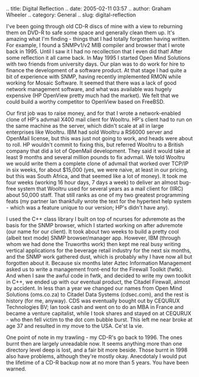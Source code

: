 .. title: Digital Reflection
.. date: 2005-02-11 03:57
.. author: Graham Wheeler
.. category: General
.. slug: digital-reflection

I've been going through old CD-R discs of mine with a view to reburning
them on DVD-R to safe some space and generally clean them up. It's
amazing what I'm finding - things that I had totally forgotten having
written. For example, I found a SNMPv1/v2 MIB compiler and browser that
I wrote back in 1995. Until I saw it I had no recollection that I even
did that! After some reflection it all came back. In May 1995 I started
Open Mind Solutions with two friends from university days. Our plan was
to do work for hire to finance the development of a software product. At
that stage I had quite a bit of experience with SNMP, having recently
implemented RMON while working for Mosaic Software. It seemed that there
was a lack of good network management software, and what was available
was hugely expensive (HP OpenView pretty much had the market). We felt
that we could build a worthy competitor to OpenView based on FreeBSD.

Our first job was to raise money, and for that I wrote a network-enabled
clone of HP's advmail X400 mail client for Wooltru. HP's client had to
run on the same machine as the server, which didn't scale at all in
large enterprises like Wooltru. IBM had sold Wooltru a RS6000 server and
OpenMail license, but this was just not going to work, and heads were
about to roll. HP wouldn't commit to fixing this, but referred Wooltru
to a British company that did a lot of OpenMail development. They said
it would take at least 9 months and several million pounds to fix
advmail. We told Wooltru we would write them a complete clone of advmail
that worked over TCP/IP in six weeks, for about \$15,000 (yes, we were
naive, at least in our pricing, but this was South Africa, and that
seemed like a lot of money). It took me four weeks (working 16 hour
days, 7 days a week) to deliver an almost bug-free system that Wooltru
used for several years as a mail client for (IIRC) about 50,000 staff.
That still ranks as one of my two greatest programming feats (my partner
Ian thankfully wrote the text for the hypertext help system - which was
a feature unique to our version; HP's didn't have any).

I used the C++ class library I built on top of ncurses for advremote as
the basis for the SNMP browser, which I started working on after
advremote (our name for our client). It took about two weeks to build a
pretty cool (albeit text mode) SNMP browser/manager app. However, IBM
(through whom we had done the Truworths work) then kept me real busy
writing vertical applications for the beverage retail industry for the
next six months, and the SNMP work gathered dust, which is probably why
I have now all but forgotten about it. Because six months later Aztec
Information Management asked us to write a management front-end for the
Firewall Toolkit (fwtk). And when I saw the awful code in fwtk, and
decided to write my own toolkit in C++, we ended up with our eventual
product, the Citadel Firewall, almost by accident. In less than a year
we changed our names from Open Mind Solutions (oms.co.za) to Citadel
Data Systems (cdsec.com), and the rest is history (for me, anyway). CDS
was eventually bought out by CEQURUX Technologies BV; Ian took cash and
went on to do an MBA in France and became a venture capitalist, while I
took shares and stayed on at CEQURUX - who then fell victim to the dot
com bubble burst. This left me near broke at age 37 and resulted in my
move to the USA. Ce'st la vie.

One point of note in my trawling - my CD-R's go back to 1996. The ones
burnt then are largely unreadable now. It seems anything more than one
directory level deep is lost, and a fair bit more beside. Those burnt in
1998 also have problems, although they're mostly okay. Anecdotaly I
would put the lifetime of a CD-R backup now at no more than 5 years. You
have been warned.
